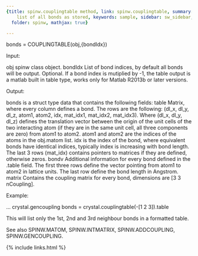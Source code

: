 ```yaml
---
{title: spinw.couplingtable method, link: spinw.couplingtable, summary: creates tabulated
    list of all bonds as stored, keywords: sample, sidebar: sw_sidebar, permalink: spinw_couplingtable,
  folder: spinw, mathjax: true}

---
```

 
bonds = COUPLINGTABLE(obj,{bondIdx})
 
Input:
 
obj       spinw class object. 
bondIdx   List of bond indices, by default all bonds will be output.
          Optional. If a bond index is mutiplied by -1, the table output
          is a matlab built in table type, works only for Matlab R2013b
          or later versions.
 
Output:
 
bonds is a struct type data that contains the following fields:
  table   Matrix, where every column defines a bond. The rows are the
          following: (dl_x, dl_y, dl_z, atom1, atom2, idx, mat_idx1,
          mat_idx2, mat_idx3). Where (dl_x, dl_y, dl_z) defines the
          translation vector between the origin of the unit cells of the
          two interacting atom (if they are in the same unit cell, all
          three components are zero) from atom1 to atom2. atom1 and atom2
          are the indices of the atoms in the obj.matom list. idx is the
          index of the bond, where equivalent bonds have identical
          indices, typically index is increasing with bond length. The
          last 3 rows (mat_idx) contains pointers to matrices if they
          are defined, otherwise zeros.
  bondv   Additional information for every bond defined in the .table
          field. The first three rows define the vector pointing from
          atom1 to atom2 in lattice units. The last row define the bond
          length in Angstrom.
  matrix  Contains the coupling matrix for every bond, dimensions are
          [3 3 nCoupling].
 
Example:
 
...
crystal.gencoupling
bonds = crystal.couplingtable(-[1 2 3]).table
 
This will list only the 1st, 2nd and 3rd neighbour bonds in a formatted
table.
 
See also SPINW.MATOM, SPINW.INTMATRIX, SPINW.ADDCOUPLING, SPINW.GENCOUPLING.
 

{% include links.html %}
